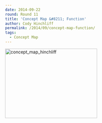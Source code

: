 ```yaml
---
date: 2014-09-22
round: Round 11
title: 'Concept Map &#8211; Function'
author: Cody Hinchliff
permalink: /2014/09/concept-map-function/
tags:
  - Concept Map
---
```

[<img src="/training-course/uploads/2014/09/concept_map_hinchliff-300x225.jpg" alt="concept_map_hinchliff" width="300" height="225" class="alignnone size-medium wp-image-8912" />][1]

 [1]: /training-course/uploads/2014/09/concept_map_hinchliff.jpg
